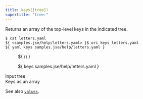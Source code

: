 ```yaml
---
title: keys([tree])
supertitle: "tree:"
---
```


Returns an array of the top-level keys in the indicated tree.

```console
$ cat letters.yaml
${ <samples.jse/help/letters.yaml> }$ ori keys letters.yaml
${ yaml keys samples.jse/help/letters.yaml }
```

<div class="sideBySide">
  <figure>
    ${ <svg.js>(<samples.jse/help/letters.yaml>) }
  </figure>
  <figure>
    ${ <svg.js> keys samples.jse/help/letters.yaml }
  </figure>
  <figcaption>Input tree</figcaption>
  <figcaption>Keys as an array</figcaption>
</div>

See also [`values`](values.html).
